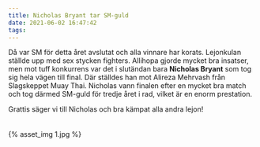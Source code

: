 ```yaml
---
title: Nicholas Bryant tar SM-guld
date: 2021-06-02 16:47:42
tags:
---
```


Då var SM för detta året avslutat och alla vinnare har korats. Lejonkulan ställde upp med sex stycken fighters. Allihopa gjorde mycket bra insatser, men mot tuff konkurrens var det i slutändan bara **Nicholas Bryant** som tog sig hela vägen till final. Där ställdes han mot Alireza Mehrvash från Slagskeppet Muay Thai. Nicholas vann finalen efter en mycket bra match och tog därmed SM-guld för tredje året i rad, vilket är en enorm prestation.

Grattis säger vi till Nicholas och bra kämpat alla andra lejon!

<div style="padding-top: 20px; padding-bottom: 20px; width: 100%; margin: 0 auto;">
	{% asset_img 1.jpg %}
</div>